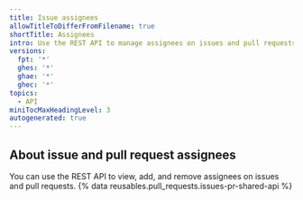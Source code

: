 ```yaml
---
title: Issue assignees
allowTitleToDifferFromFilename: true
shortTitle: Assignees
intro: Use the REST API to manage assignees on issues and pull requests.
versions:
  fpt: '*'
  ghes: '*'
  ghae: '*'
  ghec: '*'
topics:
  - API
miniTocMaxHeadingLevel: 3
autogenerated: true
---
```


## About issue and pull request assignees

You can use the REST API to view, add, and remove assignees on issues and pull requests. {% data reusables.pull_requests.issues-pr-shared-api %}


<!-- Content after this section is automatically generated -->
